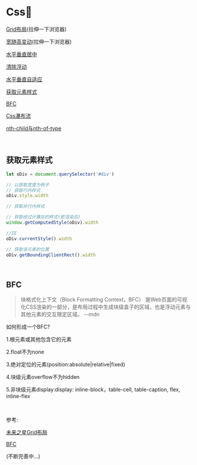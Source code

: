 # Css🌈

[Grid布局](https://output.jsbin.com/zudase)(拉伸一下浏览器)

[宽随高变动](https://output.jsbin.com/totiqus)(拉伸一下浏览器)

[水平垂直居中](https://jsbin.com/hurobez/edit?html,css,output)

[清除浮动](https://jsbin.com/pakumec/2/edit?html,css,output)

[水平垂直自适应](https://jsbin.com/dejavec/edit?html,css,output)

[获取元素样式](#获取元素样式)

[BFC](#BFC)

[Css瀑布流](https://www.w3cplus.com/css/pure-css-create-masonry-layout.html)

[nth-child与nth-of-type](https://www.zhangxinxu.com/wordpress/2011/06/css3%E9%80%89%E6%8B%A9%E5%99%A8nth-child%E5%92%8Cnth-of-type%E4%B9%8B%E9%97%B4%E7%9A%84%E5%B7%AE%E5%BC%82/)

&nbsp;

## 获取元素样式

```javascript
let oDiv = document.querySelector('#div')

// 以获取宽度为例子
// 获取行内样式
oDiv.style.width

// 获取非行内样式

// 获取经过计算后的样式(即渲染后)
window.getComputedStyle(oDiv).width

//IE
oDiv.currentStyle().width

// 获取该元素的位置
oDiv.getBoundingClientRect().width
```

&nbsp;

## BFC

>块格式化上下文（Block Formatting Context，BFC） 是Web页面的可视化CSS渲染的一部分，是布局过程中生成块级盒子的区域，也是浮动元素与其他元素的交互限定区域。 --mdn

如何形成一个BFC?

1.根元素或其他包含它的元素

2.float不为none

3.绝对定位的元素(position:absolute|relative|fixed)

4.块级元素overflow不为hidden

5.非块级元素display:display: inline-block，table-cell, table-caption, flex, inline-flex

&nbsp;

参考:

[未来之星Grid布局](https://juejin.im/post/59c722b35188257a125d7960)

[BFC](https://segmentfault.com/a/1190000009545742)

(不断完善中...)